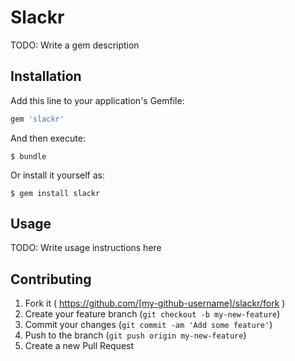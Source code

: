 # Slackr

TODO: Write a gem description

## Installation

Add this line to your application's Gemfile:

```ruby
gem 'slackr'
```

And then execute:

    $ bundle

Or install it yourself as:

    $ gem install slackr

## Usage

TODO: Write usage instructions here

## Contributing

1. Fork it ( https://github.com/[my-github-username]/slackr/fork )
2. Create your feature branch (`git checkout -b my-new-feature`)
3. Commit your changes (`git commit -am 'Add some feature'`)
4. Push to the branch (`git push origin my-new-feature`)
5. Create a new Pull Request
